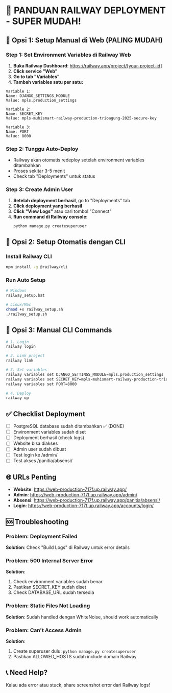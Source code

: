 # 🚂 PANDUAN RAILWAY DEPLOYMENT - SUPER MUDAH!

## 🎯 Opsi 1: Setup Manual di Web (PALING MUDAH)

### Step 1: Set Environment Variables di Railway Web
1. **Buka Railway Dashboard**: https://railway.app/project/[your-project-id]
2. **Click service "Web"**
3. **Go to tab "Variables"**
4. **Tambah variables satu per satu:**

```
Variable 1:
Name: DJANGO_SETTINGS_MODULE
Value: mpls.production_settings

Variable 2:
Name: SECRET_KEY
Value: mpls-muhismart-railway-production-trioagung-2025-secure-key

Variable 3:
Name: PORT
Value: 8000
```

### Step 2: Tunggu Auto-Deploy
- Railway akan otomatis redeploy setelah environment variables ditambahkan
- Proses sekitar 3-5 menit
- Check tab "Deployments" untuk status

### Step 3: Create Admin User
1. **Setelah deployment berhasil**, go to "Deployments" tab
2. **Click deployment yang berhasil**
3. **Click "View Logs"** atau cari tombol "Connect"
4. **Run command di Railway console:**
   ```
   python manage.py createsuperuser
   ```

## 🎯 Opsi 2: Setup Otomatis dengan CLI

### Install Railway CLI
```bash
npm install -g @railway/cli
```

### Run Auto Setup
```bash
# Windows
railway_setup.bat

# Linux/Mac
chmod +x railway_setup.sh
./railway_setup.sh
```

## 🎯 Opsi 3: Manual CLI Commands

```bash
# 1. Login
railway login

# 2. Link project
railway link

# 3. Set variables
railway variables set DJANGO_SETTINGS_MODULE=mpls.production_settings
railway variables set SECRET_KEY=mpls-muhismart-railway-production-trioagung-2025-secure-key
railway variables set PORT=8000

# 4. Deploy
railway up
```

## ✅ Checklist Deployment

- [ ] PostgreSQL database sudah ditambahkan ✅ (DONE)
- [ ] Environment variables sudah diset
- [ ] Deployment berhasil (check logs)
- [ ] Website bisa diakses
- [ ] Admin user sudah dibuat
- [ ] Test login ke /admin/
- [ ] Test akses /panitia/absensi/

## 🌐 URLs Penting

- **Website**: https://web-production-717f.up.railway.app/
- **Admin**: https://web-production-717f.up.railway.app/admin/
- **Absensi**: https://web-production-717f.up.railway.app/panitia/absensi/
- **Login**: https://web-production-717f.up.railway.app/accounts/login/

## 🆘 Troubleshooting

### Problem: Deployment Failed
**Solution**: Check "Build Logs" di Railway untuk error details

### Problem: 500 Internal Server Error
**Solution**: 
1. Check environment variables sudah benar
2. Pastikan SECRET_KEY sudah diset
3. Check DATABASE_URL sudah tersedia

### Problem: Static Files Not Loading
**Solution**: Sudah handled dengan WhiteNoise, should work automatically

### Problem: Can't Access Admin
**Solution**: 
1. Create superuser dulu: `python manage.py createsuperuser`
2. Pastikan ALLOWED_HOSTS sudah include domain Railway

## 📞 Need Help?
Kalau ada error atau stuck, share screenshot error dari Railway logs!
